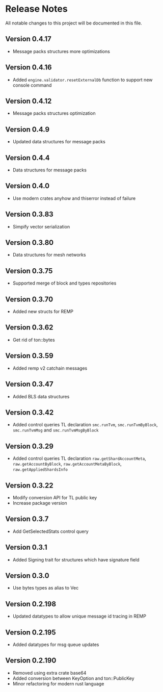 # Release Notes

All notable changes to this project will be documented in this file.

## Version 0.4.17

- Message packs structures more optimizations

## Version 0.4.16

- Added `engine.validator.resetExternalDb` function to support new console command

## Version 0.4.12

- Message packs structures optimization

## Version 0.4.9

- Updated data structures for message packs

## Version 0.4.4

- Data structures for message packs

## Version 0.4.0

- Use modern crates anyhow and thiserror instead of failure

## Version 0.3.83

- Simpify vector serialization

## Version 0.3.80

- Data structures for mesh networks

## Version 0.3.75

- Supported merge of block and types repositories

## Version 0.3.70

- Added new structs for REMP

## Version 0.3.62

- Get rid of ton::bytes

## Version 0.3.59

- Added remp v2 catchain messages

## Version 0.3.47

- Added BLS data structures 

## Version 0.3.42

- Added control queries TL declaration `smc.runTvm`, `smc.runTvmByBlock`, `smc.runTvmMsg` and 
`smc.runTvmMsgByBlock`

## Version 0.3.29

- Added control queries TL declaration `raw.getShardAccountMeta`, `raw.getAccountByBlock`,
`raw.getAccountMetaByBlock`, `raw.getAppliedShardsInfo`

## Version 0.3.22

- Modify conversion API for TL public key
- Increase package version

## Version 0.3.7

- Add GetSelectedStats control query

## Version 0.3.1

- Added Signing trait for structures which have signature field

## Version 0.3.0

- Use bytes types as alias to Vec<u8>

## Version 0.2.198

- Updated datatypes to allow unique message id tracing in REMP

## Version 0.2.195

- Added datatypes for msg queue updates

## Version 0.2.190

- Removed using extra crate base64
- Added conversion between KeyOption and ton::PublicKey
- Minor refactoring for modern rust language
